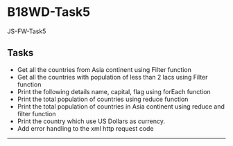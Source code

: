 # B18WD-Task5
JS-FW-Task5
## Tasks
* Get all the countries from Asia continent using Filter function <br>
* Get all the countries with population of less than 2 lacs using Filter function <br>
* Print the following details name, capital, flag using forEach function <br>
* Print the total population of countries using reduce function <br>
* Print the total population of countries in Asia continent using reduce and filter function <br>
* Print the country which use US Dollars as currency.<br> 
* Add error handling to the xml http request code <br>
---
